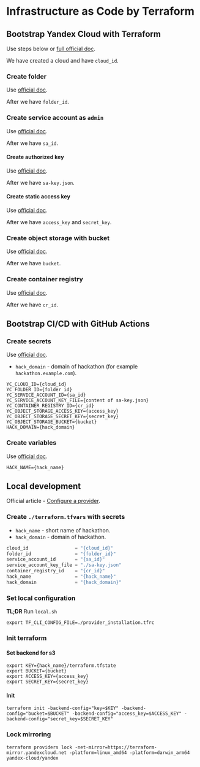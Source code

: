 # Infrastructure as Code by Terraform

## Bootstrap Yandex Cloud with Terraform

Use steps below or
[full official doc](https://cloud.yandex.com/en-ru/docs/tutorials/infrastructure-management/terraform-quickstart).

We have created a cloud and have `cloud_id`.

### Create folder

Use [official doc](https://cloud.yandex.com/en-ru/docs/resource-manager/operations/folder/create).

After we have `folder_id`.

### Create service account as `admin`

Use [official doc](https://cloud.yandex.com/en-ru/docs/iam/operations/sa/create).

After we have `sa_id`.

#### Create authorized key

Use [official doc](https://cloud.yandex.com/en-ru/docs/iam/operations/authorized-key/create).

After we have `sa-key.json`.

#### Create static access key

Use [official doc](https://cloud.yandex.com/en-ru/docs/iam/operations/sa/create-access-key).

After we have `access_key` and `secret_key`.

### Create object storage with bucket

Use [official doc](https://cloud.yandex.com/en-ru/docs/storage/quickstart#the-first-bucket).

After we have `bucket`.

### Create container registry

Use [official doc](https://cloud.yandex.com/en-ru/docs/container-registry/operations/registry/registry-create).

After we have `cr_id`.

## Bootstrap CI/CD with GitHub Actions

### Create secrets

Use [official doc](https://docs.github.com/ru/actions/security-guides/using-secrets-in-github-actions#creating-secrets-for-a-repository).

- `hack_domain` - domain of hackathon (for example `hackathon.example.com`).

```properties
YC_CLOUD_ID={cloud_id}
YC_FOLDER_ID={folder_id}
YC_SERVICE_ACCOUNT_ID={sa_id}
YC_SERVICE_ACCOUNT_KEY_FILE={content of sa-key.json}
YC_CONTAINER_REGISTRY_ID={cr_id}
YC_OBJECT_STORAGE_ACCESS_KEY={access_key}
YC_OBJECT_STORAGE_SECRET_KEY={secret_key}
YC_OBJECT_STORAGE_BUCKET={bucket}
HACK_DOMAIN={hack_domain}
```

### Create variables

Use [official doc](https://docs.github.com/en/actions/learn-github-actions/variables#creating-configuration-variables-for-a-repository).

```properties
HACK_NAME={hack_name}
```

## Local development

Official article -
[Configure a provider](https://cloud.yandex.com/en-ru/docs/tutorials/infrastructure-management/terraform-quickstart#configure-provider).

### Create `./terraform.tfvars` with secrets

- `hack_name` - short name of hackathon.
- `hack_domain` - domain of hackathon.

```terraform
cloud_id                 = "{cloud_id}"
folder_id                = "{folder_id}"
service_account_id       = "{sa_id}"
service_account_key_file = "./sa-key.json"
container_registry_id    = "{cr_id}"
hack_name                = "{hack_name}"
hack_domain              = "{hack_domain}"
```

### Set local configuration

**TL;DR** Run `local.sh`

```shell
export TF_CLI_CONFIG_FILE=./provider_installation.tfrc
```

### Init terraform

#### Set backend for s3

```shell
export KEY={hack_name}/terraform.tfstate
export BUCKET={bucket}
export ACCESS_KEY={access_key}
export SECRET_KEY={secret_key}
```

#### Init

```shell
terraform init -backend-config="key=$KEY" -backend-config="bucket=$BUCKET" -backend-config="access_key=$ACCESS_KEY" -backend-config="secret_key=$SECRET_KEY"
```

### Lock mirroring

```shell
terraform providers lock -net-mirror=https://terraform-mirror.yandexcloud.net -platform=linux_amd64 -platform=darwin_arm64 yandex-cloud/yandex
```
